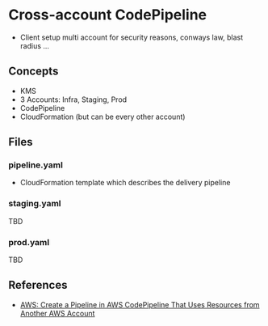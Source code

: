 # Cross-account CodePipeline

 - Client setup multi account for security reasons, conways law, blast radius ...

## Concepts

 - KMS
 - 3 Accounts: Infra, Staging, Prod
 - CodePipeline
 - CloudFormation (but can be every other account)

## Files

### pipeline.yaml

 - CloudFormation template which describes the delivery pipeline
 

### staging.yaml

TBD

### prod.yaml

TBD

## References

 - [AWS: Create a Pipeline in AWS CodePipeline That Uses Resources from Another AWS Account](http://docs.aws.amazon.com/codepipeline/latest/userguide/pipelines-create-cross-account.html)